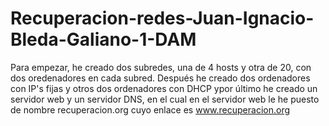 # Recuperacion-redes-Juan-Ignacio-Bleda-Galiano-1-DAM

Para empezar, he creado dos subredes, una de 4 hosts y otra de 20, con dos oredenadores en cada subred. Después he creado dos ordenadores con IP's fijas y otros dos ordenadores con DHCP ypor último he creado un servidor web y un servidor DNS, en el cual en el servidor web le he puesto de nombre recuperacion.org cuyo enlace es www.recuperacion.org 

